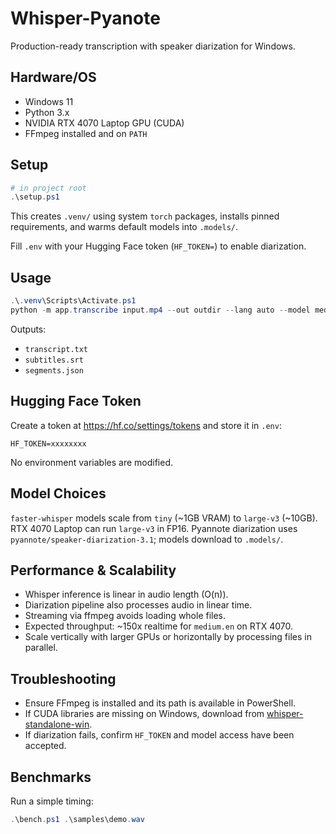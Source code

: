 # Whisper-Pyanote

Production-ready transcription with speaker diarization for Windows.

## Hardware/OS
- Windows 11
- Python 3.x
- NVIDIA RTX 4070 Laptop GPU (CUDA)
- FFmpeg installed and on `PATH`

## Setup
```powershell
# in project root
.\setup.ps1
```
This creates `.venv/` using system `torch` packages, installs pinned requirements, and warms default models into `.models/`.

Fill `.env` with your Hugging Face token (`HF_TOKEN=`) to enable diarization.

## Usage
```powershell
.\.venv\Scripts\Activate.ps1
python -m app.transcribe input.mp4 --out outdir --lang auto --model medium.en --hf-token-file .env
```
Outputs:
- `transcript.txt`
- `subtitles.srt`
- `segments.json`

## Hugging Face Token
Create a token at https://hf.co/settings/tokens and store it in `.env`:
```
HF_TOKEN=xxxxxxxx
```
No environment variables are modified.

## Model Choices
`faster-whisper` models scale from `tiny` (~1GB VRAM) to `large-v3` (~10GB). RTX 4070 Laptop can run `large-v3` in FP16.
Pyannote diarization uses `pyannote/speaker-diarization-3.1`; models download to `.models/`.

## Performance & Scalability
- Whisper inference is linear in audio length (O(n)).
- Diarization pipeline also processes audio in linear time.
- Streaming via ffmpeg avoids loading whole files.
- Expected throughput: ~150x realtime for `medium.en` on RTX 4070.
- Scale vertically with larger GPUs or horizontally by processing files in parallel.

## Troubleshooting
- Ensure FFmpeg is installed and its path is available in PowerShell.
- If CUDA libraries are missing on Windows, download from [whisper-standalone-win](https://github.com/Purfview/whisper-standalone-win).
- If diarization fails, confirm `HF_TOKEN` and model access have been accepted.

## Benchmarks
Run a simple timing:
```powershell
.\bench.ps1 .\samples\demo.wav
```

